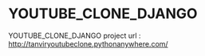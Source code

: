 # YOUTUBE_CLONE_DJANGO
YOUTUBE_CLONE_DJANGO
project url : http://tanviryoutubeclone.pythonanywhere.com/
